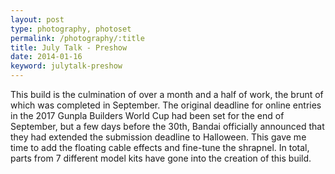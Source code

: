 ```yaml
---
layout: post
type: photography, photoset
permalink: /photography/:title
title: July Talk - Preshow
date: 2014-01-16
keyword: julytalk-preshow												
---
```


This build is the culmination of over a month and a half of work, the brunt of which was completed in September. The original deadline for online entries in the 2017 Gunpla Builders World Cup had been set for the end of September, but a few days before the 30th, Bandai officially announced that they had extended the submission deadline to Halloween. This gave me time to add the floating cable effects and fine-tune the shrapnel. In total, parts from 7 different model kits have gone into the creation of this build. 